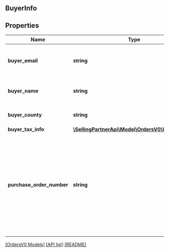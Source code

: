 ## BuyerInfo

## Properties

Name | Type | Description | Notes
------------ | ------------- | ------------- | -------------
**buyer_email** | **string** | The anonymized email address of the buyer. | [optional]
**buyer_name** | **string** | The buyer name or the recipient name. | [optional]
**buyer_county** | **string** | The county of the buyer. | [optional]
**buyer_tax_info** | [**\SellingPartnerApi\Model\OrdersV0\BuyerTaxInfo**](BuyerTaxInfo.md) |  | [optional]
**purchase_order_number** | **string** | The purchase order (PO) number entered by the buyer at checkout. Returned only for orders where the buyer entered a PO number at checkout. | [optional]

[[OrdersV0 Models]](../) [[API list]](../../Api) [[README]](../../../README.md)
